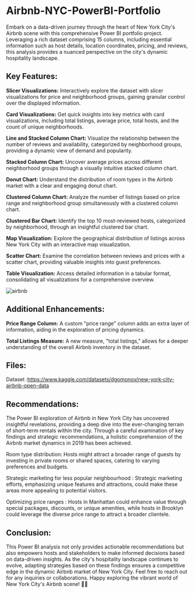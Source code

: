 # Airbnb-NYC-PowerBI-Portfolio

Embark on a data-driven journey through the heart of New York City's Airbnb scene with this comprehensive Power BI portfolio project. Leveraging a rich dataset comprising 15 columns, including essential information such as host details, location coordinates, pricing, and reviews, this analysis provides a nuanced perspective on the city's dynamic hospitality landscape.

## **Key Features:**

**Slicer Visualizations:** Interactively explore the dataset with slicer visualizations for price and neighborhood groups, gaining granular control over the displayed information.

**Card Visualizations:** Get quick insights into key metrics with card visualizations, including total listings, average price, total hosts, and the count of unique neighborhoods.

**Line and Stacked Column Chart:** Visualize the relationship between the number of reviews and availability, categorized by neighborhood groups, providing a dynamic view of demand and popularity.

**Stacked Column Chart:** Uncover average prices across different neighborhood groups through a visually intuitive stacked column chart.

**Donut Chart:** Understand the distribution of room types in the Airbnb market with a clear and engaging donut chart.

**Clustered Column Chart:** Analyze the number of listings based on price range and neighborhood group simultaneously with a clustered column chart.

**Clustered Bar Chart:** Identify the top 10 most-reviewed hosts, categorized by neighborhood, through an insightful clustered bar chart.

**Map Visualization:** Explore the geographical distribution of listings across New York City with an interactive map visualization.

**Scatter Chart:** Examine the correlation between reviews and prices with a scatter chart, providing valuable insights into guest preferences.

**Table Visualization:** Access detailed information in a tabular format, consolidating all visualizations for a comprehensive overview.

![airbnb](https://github.com/AnjanaAbY/Airbnb-NYC-PowerBI-Portfolio/assets/132831620/403658d8-65af-4467-85fa-fa64269353a3)


## Additional Enhancements:

**Price Range Column:** A custom "price range" column adds an extra layer of information, aiding in the exploration of pricing dynamics.

**Total Listings Measure:** A new measure, "total listings," allows for a deeper understanding of the overall Airbnb inventory in the dataset.

## Files:

Dataset :https://www.kaggle.com/datasets/dgomonov/new-york-city-airbnb-open-data

## Recommendations:

The Power BI exploration of Airbnb in New York City has uncovered insightful revelations, providing a deep dive into the ever-changing terrain of short-term rentals within the city. Through a careful examination of key findings and strategic recommendations, a holistic comprehension of the Airbnb market dynamics in 2019 has been achieved.

Room type distribution: Hosts might attract a broader range of guests by investing in private rooms or shared spaces, catering to varying preferences and budgets.

Strategic marketing for less popular neighbourhood : Strategic marketing efforts, emphasizing unique features and attractions, could make these areas more appealing to potential visitors.

Optimizing price ranges : Hosts in Manhattan could enhance value through special packages, discounts, or unique amenities, while hosts in Brooklyn could leverage the diverse price range to attract a broader clientele.

## Conclusion:

This Power BI analysis not only provides actionable recommendations but also empowers hosts and stakeholders to make informed decisions based on data-driven insights. As the city's hospitality landscape continues to evolve, adapting strategies based on these findings ensures a competitive edge in the dynamic Airbnb market of New York City.
Feel free to reach out for any inquiries or collaborations. Happy exploring the vibrant world of New York City's Airbnb scene! 🌆✨

